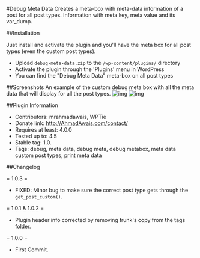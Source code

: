 #Debug Meta Data
Creates a meta-box with meta-data information of a post for all post types. Information with meta key, meta value and its var_dump.

##Installation

Just install and activate the plugin and you'll have the meta box for all post types (even the custom post types).

- Upload `debug-meta-data.zip` to the `/wp-content/plugins/` directory
- Activate the plugin through the 'Plugins' menu in WordPress
- You can find the "Debug Meta Data" meta-box on all post types

##Screenshots
An example of the custom debug meta box with all the meta data that will display for all the post types.
![img](https://i.imgur.com/qwtHy7V.png)
![img](https://i.imgur.com/vnZsCMC.png)


##Plugin Information
- Contributors: mrahmadawais, WPTie 
- Donate link: http://AhmadAwais.com/contact/ 
- Requires at least: 4.0.0 
- Tested up to: 4.5 
- Stable tag: 1.0.
- Tags: debug, meta data, debug meta, debug metabox, meta data custom post types, print meta data 

##Changelog

= 1.0.3 =
- FIXED: Minor bug to make sure the correct post type gets through the `get_post_custom()`.

= 1.0.1 & 1.0.2 =
- Plugin header info corrected by removing trunk's copy from the tags folder.

= 1.0.0 =
- First Commit.
